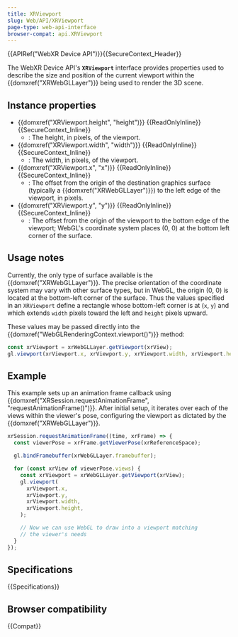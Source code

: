 ```yaml
---
title: XRViewport
slug: Web/API/XRViewport
page-type: web-api-interface
browser-compat: api.XRViewport
---
```


{{APIRef("WebXR Device API")}}{{SecureContext_Header}}

The WebXR Device API's **`XRViewport`** interface provides properties used to describe the size and position of the current viewport within the {{domxref("XRWebGLLayer")}} being used to render the 3D scene.

## Instance properties

- {{domxref("XRViewport.height", "height")}} {{ReadOnlyInline}} {{SecureContext_Inline}}
  - : The height, in pixels, of the viewport.
- {{domxref("XRViewport.width", "width")}} {{ReadOnlyInline}} {{SecureContext_Inline}}
  - : The width, in pixels, of the viewport.
- {{domxref("XRViewport.x", "x")}} {{ReadOnlyInline}} {{SecureContext_Inline}}
  - : The offset from the origin of the destination graphics surface (typically a {{domxref("XRWebGLLayer")}}) to the left edge of the viewport, in pixels.
- {{domxref("XRViewport.y", "y")}} {{ReadOnlyInline}} {{SecureContext_Inline}}
  - : The offset from the origin of the viewport to the bottom edge of the viewport; WebGL's coordinate system places (0, 0) at the bottom left corner of the surface.

## Usage notes

Currently, the only type of surface available is the {{domxref("XRWebGLLayer")}}. The precise orientation of the coordinate system may vary with other surface types, but in WebGL, the origin (0, 0) is located at the bottom-left corner of the surface. Thus the values specified in an `XRViewport` define a rectangle whose bottom-left corner is at (`x`, `y`) and which extends `width` pixels toward the left and `height` pixels upward.

These values may be passed directly into the {{domxref("WebGLRenderingContext.viewport()")}} method:

```js
const xrViewport = xrWebGLLayer.getViewport(xrView);
gl.viewport(xrViewport.x, xrViewport.y, xrViewport.width, xrViewport.height);
```

## Example

This example sets up an animation frame callback using {{domxref("XRSession.requestAnimationFrame", "requestAnimationFrame()")}}. After initial setup, it iterates over each of the views within the viewer's pose, configuring the viewport as dictated by the {{domxref("XRWebGLLayer")}}.

```js
xrSession.requestAnimationFrame((time, xrFrame) => {
  const viewerPose = xrFrame.getViewerPose(xrReferenceSpace);

  gl.bindFramebuffer(xrWebGLLayer.framebuffer);

  for (const xrView of viewerPose.views) {
    const xrViewport = xrWebGLLayer.getViewport(xrView);
    gl.viewport(
      xrViewport.x,
      xrViewport.y,
      xrViewport.width,
      xrViewport.height,
    );

    // Now we can use WebGL to draw into a viewport matching
    // the viewer's needs
  }
});
```

## Specifications

{{Specifications}}

## Browser compatibility

{{Compat}}
